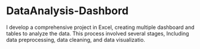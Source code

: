 # DataAnalysis-Dashbord
I develop a comprehensive  project  in Excel, creating multiple  dashboard  and tables to analyze the data. This process involved several stages, Including data preprocessing, data cleaning, and data visualizatio.
